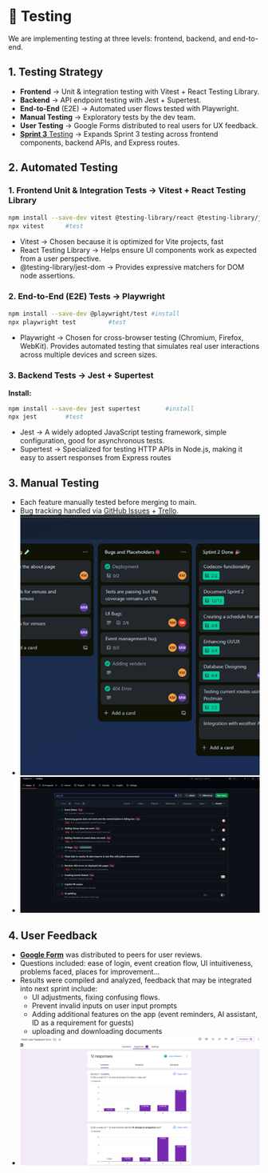 # 🧪 Testing
We are implementing testing at three levels: frontend, backend, and end-to-end.

## 1. Testing Strategy
- **Frontend** → Unit & integration testing with Vitest + React Testing Library.
- **Backend** → API endpoint testing with Jest + Supertest.
- **End-to-End** (E2E) → Automated user flows tested with Playwright.
- **Manual Testing** → Exploratory tests by the dev team.
- **User Testing** → Google Forms distributed to real users for UX feedback.
- [**Sprint 3** Testing](../Sprint03/Testing.md) → Expands Sprint 3 testing across frontend components, backend APIs, and Express routes.

## 2. Automated Testing
### 1. Frontend Unit & Integration Tests → Vitest + React Testing Library
```bash
npm install --save-dev vitest @testing-library/react @testing-library/jest-dom      #install
npx vitest      #test
```
- Vitest → Chosen because it is optimized for Vite projects, fast
- React Testing Library → Helps ensure UI components work as expected from a user perspective.
- @testing-library/jest-dom → Provides expressive matchers for DOM node assertions.

### 2. End-to-End (E2E) Tests → Playwright
```bash
npm install --save-dev @playwright/test #install
npx playwright test         #test
```
- Playwright → Chosen for cross-browser testing (Chromium, Firefox, WebKit). Provides automated testing that simulates real user interactions across multiple devices and screen sizes.

### 3. Backend Tests → Jest + Supertest
**Install:**
```bash
npm install --save-dev jest supertest       #install
npx jest        #test
```
- Jest → A widely adopted JavaScript testing framework, simple configuration, good for asynchronous tests.
- Supertest → Specialized for testing HTTP APIs in Node.js, making it easy to assert responses from Express routes

## 3. Manual Testing
- Each feature manually tested before merging to main.
- Bug tracking handled via [GitHub Issues](https://github.com/Codexa-v1/Codexa/issues?q=is%3Aissue) + [Trello](https://trello.com/b/1v7ctfOX/codexa).
- ![alt text](../../assets/development/Sprint02/Bugs/Github.png)
- ![alt text](../../assets/development/Sprint02/Bugs/Trello.png)

## 4. User Feedback
- **[Google Form](https://docs.google.com/forms/d/e/1FAIpQLSeQoMUbDmMaMzPh1MDD8YCQLu8-IxFAlJN5ozyVCMwD-llzKg/viewform?usp=header)** was distributed to peers for user reviews.
- Questions included: ease of login, event creation flow, UI intuitiveness, problems faced, places for improvement...
- Results were compiled and analyzed, feedback that may be integrated into next sprint include:
    - UI adjustments, fixing confusing flows.
    - Prevent invalid inputs on user input prompts
    - Adding additional features on the app (event reminders, AI assistant, ID as a requirement for guests)
    - uploading and downloading documents
- ![alt text](../../assets/development/Sprint02/Testing/GoogleForm.png)
